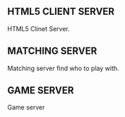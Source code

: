 HTML5 CLIENT SERVER
---------------

HTML5 Clinet Server.

MATCHING SERVER
---------------

Matching server find who to play with. 


GAME SERVER
---------------

Game server


